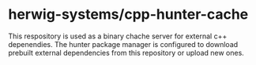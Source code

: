 # herwig-systems/cpp-hunter-cache

This respository is used as a binary chache server for external c++ depenendies. The hunter package manager is configured to download prebuilt external dependencies from this repository or upload new ones.
